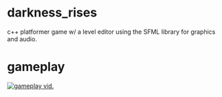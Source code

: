 # darkness_rises
c++ platformer game w/ a level editor using the SFML library for graphics and audio. 

# gameplay
[![gameplay vid.](https://github.com/321BadgerCode/darkness_rises/assets/83559316/9d355509-a8d9-4ed0-bfde-14101385ed82)](https://github.com/321BadgerCode/darkness_rises/assets/83559316/a7dcc315-87e3-410d-ba35-ddad76760fda "1_fixed.mp4")

